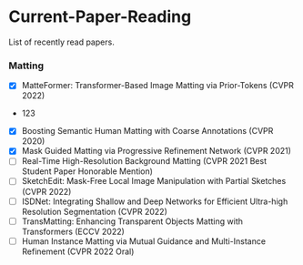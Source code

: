 # Current-Paper-Reading

List of recently read papers.

### Matting
 - [x] MatteFormer: Transformer-Based Image Matting via Prior-Tokens (CVPR 2022)
  + 123
 - [x] Boosting Semantic Human Matting with Coarse Annotations (CVPR 2020)
 - [x] Mask Guided Matting via Progressive Refinement Network (CVPR 2021)
 - [ ] Real-Time High-Resolution Background Matting (CVPR 2021 Best Student Paper Honorable Mention)
 - [ ] SketchEdit: Mask-Free Local Image Manipulation with Partial Sketches (CVPR 2022)
 - [ ] ISDNet: Integrating Shallow and Deep Networks for Efficient Ultra-high Resolution Segmentation (CVPR 2022)
 - [ ] TransMatting: Enhancing Transparent Objects Matting with Transformers (ECCV 2022)
 - [ ] Human Instance Matting via Mutual Guidance and Multi-Instance Refinement (CVPR 2022 Oral)
